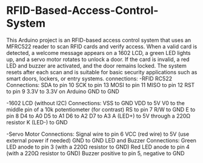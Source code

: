 # RFID-Based-Access-Control-System
This Arduino project is an RFID-based access control system that uses an MFRC522 reader to scan RFID cards and verify access. When a valid card is detected, a welcome message appears on a 1602 LCD, a green LED lights up, and a servo motor rotates to unlock a door. If the card is invalid, a red LED and buzzer are activated, and the door remains locked. The system resets after each scan and is suitable for basic security applications such as smart doors, lockers, or entry systems.
connections:
-RFID RC522 Connections:
SDA to pin 10
SCK to pin 13
MOSI to pin 11
MISO to pin 12
RST to pin 9
3.3V to 3.3V on Arduino
GND to GND

-1602 LCD (without I2C) Connections:
VSS to GND
VDD to 5V
V0 to the middle pin of a 10k potentiometer (for contrast)
RS to pin 7
R/W to GND
E to pin 8
D4 to A0
D5 to A1
D6 to A2
D7 to A3
A (LED+) to 5V through a 220Ω resistor
K (LED-) to GND

-Servo Motor Connections:
Signal wire to pin 6
VCC (red wire) to 5V (use external power if needed)
GND to GND
LED and Buzzer Connections:
Green LED anode to pin 3 (with a 220Ω resistor to GND)
Red LED anode to pin 4 (with a 220Ω resistor to GND)
Buzzer positive to pin 5, negative to GND
